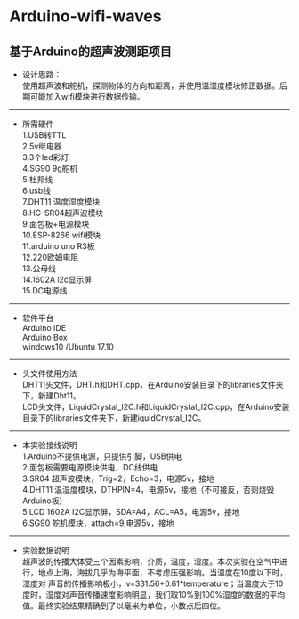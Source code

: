 # Arduino-wifi-waves
基于Arduino的超声波测距项目  
---  
* 设计思路：  
使用超声波和舵机，探测物体的方向和距离，并使用温湿度模块修正数据。后期可能加入wifi模块进行数据传输。
---  
* 所需硬件  
1.USB转TTL  
2.5v继电器  
3.3个led彩灯  
4.SG90  9g舵机  
5.杜邦线  
6.usb线  
7.DHT11 温度湿度模块  
8.HC-SR04超声波模块  
9.面包板+电源模块  
10.ESP-8266 wifi模块  
11.arduino uno R3板  
12.220欧姆电阻    
13.公母线   
14.1602A l2c显示屏  
15.DC电源线
---  
* 软件平台  
Arduino IDE  
Arduino Box  
windows10  /Ubuntu 17.10

----
* 头文件使用方法  
DHT11头文件，DHT.h和DHT.cpp，在Arduino安装目录下的libraries文件夹下，新建Dht11。  
LCD头文件，LiquidCrystal_I2C.h和LiquidCrystal_I2C.cpp，在Arduino安装目录下的libraries文件夹下，新建iquidCrystal_I2C。

---
* 本实验接线说明  
1.Arduino不提供电源，只提供引脚，USB供电  
2.面包板需要电源模块供电，DC线供电  
3.SR04 超声波模块，Trig=2，Echo=3，电源5v，接地  
4.DHT11 温湿度模块，DTHPIN=4，电源5v，接地（不可接反，否则烧毁Arduino板）  
5.LCD 1602A I2C显示屏，SDA=A4，ACL=A5，电源5v，接地  
6.SG90 舵机模块，attach=9,电源5v，接地  
---
* 实验数据说明  
超声波的传播大体受三个因素影响，介质，温度，湿度。本次实验在空气中进行，地点上海，海拔几乎为海平面，不考虑压强影响。当温度在10度以下时，湿度对
声音的传播影响极小，v=331.56+0.61*temperature；当温度大于10度时，湿度对声音传播速度影响明显，我们取10%到100%湿度的数据的平均值。最终实验结果精确到了以毫米为单位，小数点后四位。